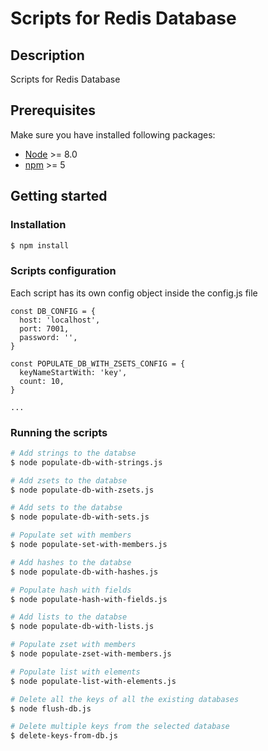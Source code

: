 # Scripts for Redis Database

## Description
Scripts for Redis Database

## Prerequisites

Make sure you have installed following packages:
* [Node](https://nodejs.org/en/download/) >= 8.0
* [npm](https://www.npmjs.com/get-npm) >= 5 

## Getting started

### Installation

```bash
$ npm install
```

### Scripts configuration

Each script has its own config object inside the config.js file

```
const DB_CONFIG = {
  host: 'localhost',
  port: 7001,
  password: '',
}

const POPULATE_DB_WITH_ZSETS_СONFIG = {
  keyNameStartWith: 'key',
  count: 10,
}

...

```

### Running the scripts

```bash
# Add strings to the databse
$ node populate-db-with-strings.js

# Add zsets to the databse
$ node populate-db-with-zsets.js

# Add sets to the databse
$ node populate-db-with-sets.js

# Populate set with members
$ node populate-set-with-members.js

# Add hashes to the databse
$ node populate-db-with-hashes.js

# Populate hash with fields
$ node populate-hash-with-fields.js

# Add lists to the databse
$ node populate-db-with-lists.js

# Populate zset with members
$ node populate-zset-with-members.js

# Populate list with elements
$ node populate-list-with-elements.js

# Delete all the keys of all the existing databases
$ node flush-db.js

# Delete multiple keys from the selected database
$ delete-keys-from-db.js

```
